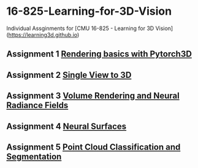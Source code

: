 # 16-825-Learning-for-3D-Vision
Individual Assginments for [CMU 16-825 - Learning for 3D Vision] (https://learning3d.github.io)

## Assignment 1 [Rendering basics with Pytorch3D](https://github.com/learning3d/assignment1)

## Assignment 2 [Single View to 3D](https://github.com/learning3d/assignment2)

## Assignment 3 [Volume Rendering and Neural Radiance Fields](https://github.com/learning3d/assignment3)

## Assignment 4 [Neural Surfaces](https://github.com/learning3d/assignment4)

## Assignment 5 [Point Cloud Classification and Segmentation](https://github.com/learning3d/assignment5)
